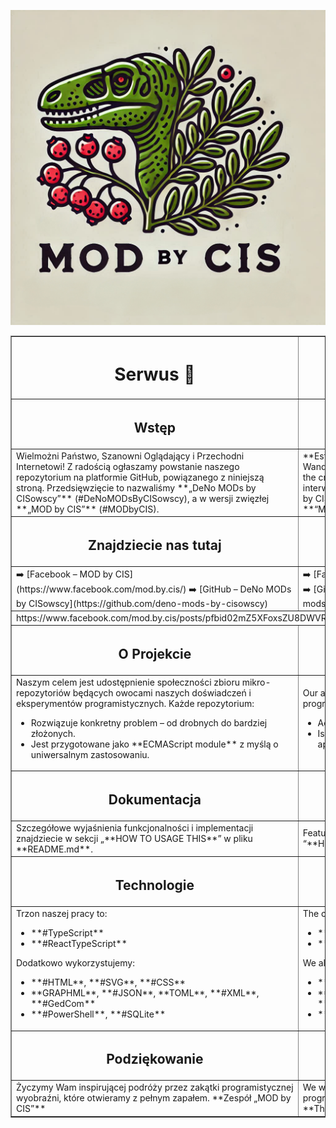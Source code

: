 ![LOGO](./logo/LOGO_B.JPG)

<table border="1">
  <tr>
    <th><h1>Serwus 👋</h1></th>
    <th><h1>Hi there 👋</h1></th>
  </tr>

  <tr>
    <th><h2>Wstęp</h2></th>
    <th><h2>Introduction</h2></th>
  </tr>
  
  <tr>
    <td>
      Wielmożni Państwo, Szanowni Oglądający i Przechodni Internetowi!  
      Z radością ogłaszamy powstanie naszego repozytorium na platformie GitHub, powiązanego z niniejszą stroną. Przedsięwzięcie to nazwaliśmy **„DeNo MODs by CISowscy”** (#DeNoMODsByCISowscy), a w wersji zwięzłej **„MOD by CIS”** (#MODbyCIS).  
    </td>
    <td>
      **Esteemed Ladies and Gentlemen, Honoured Viewers, and Wandering Denizens of the Internet!**  
      We are delighted to announce the creation of our humble yet ambitious repository on GitHub, interwoven with this very page. This initiative is titled **“DeNo MODs by CISowscy”** (#DeNoMODsByCISowscy), or more succinctly, **“MOD by CIS”** (#MODbyCIS).  
    </td>
  </tr>

  <tr>
    <th><h2>Znajdziecie nas tutaj</h2></th>
    <th><h2>Find us here</h2></th>
  </tr>

  <tr>
    <td>
      ➡️ [Facebook – MOD by CIS](https://www.facebook.com/mod.by.cis/)  
      ➡️ [GitHub – DeNo MODs by CISowscy](https://github.com/deno-mods-by-cisowscy)  
    </td>
    <td>
      ➡️ [Facebook – MOD by CIS](https://www.facebook.com/mod.by.cis/)  
      ➡️ [GitHub – DeNo MODs by CISowscy](https://github.com/deno-mods-by-cisowscy)  
    </td>
  </tr>

  <tr>
    <td colspan="2>
      <a href="https://www.facebook.com/mod.by.cis/posts/pfbid02mZ5XFoxsZU8DWVRrt7VrSCTDEtVWTDon8gsjwwomgARdQkDLtK1UCnTJZQAe2hYgl">https://www.facebook.com/mod.by.cis/posts/pfbid02mZ5XFoxsZU8DWVRrt7VrSCTDEtVWTDon8gsjwwomgARdQkDLtK1UCnTJZQAe2hYgl</a>
      </td>
  </tr>
  <tr>
    <th><h2>O Projekcie</h2></th>
    <th><h2>About the Project</h2></th>
  </tr>

  <tr>
    <td>
      Naszym celem jest udostępnienie społeczności zbioru mikro-repozytoriów będących owocami naszych doświadczeń i eksperymentów programistycznych.  
      Każde repozytorium:
      <ul>
        <li>Rozwiązuje konkretny problem – od drobnych do bardziej złożonych.</li>
        <li>Jest przygotowane jako **ECMAScript module** z myślą o uniwersalnym zastosowaniu.</li>
      </ul>
    </td>
    <td>
      Our aim is to share a collection of micro-repositories—fruits of our programming endeavours and experiments.  
      Each repository:
      <ul>
        <li>Addresses a specific problem, from minor to more intricate.</li>
        <li>Is crafted as an **ECMAScript module** with universal applicability.</li>
      </ul>
    </td>
  </tr>

  <tr>
    <th><h2>Dokumentacja</h2></th>
    <th><h2>Documentation</h2></th>
  </tr>

  <tr>
    <td>
      Szczegółowe wyjaśnienia funkcjonalności i implementacji znajdziecie w sekcji „**HOW TO USAGE THIS**” w pliku **README.md**.
    </td>
    <td>
      Features and implementation details are thoroughly explained in the “**HOW TO USAGE THIS**” section of the **README.md** file.
    </td>
  </tr>

  <tr>
    <th><h2>Technologie</h2></th>
    <th><h2>Technologies</h2></th>
  </tr>

  <tr>
    <td>
      Trzon naszej pracy to:
      <ul>
        <li>**#TypeScript**</li>
        <li>**#ReactTypeScript**</li>
      </ul>
      Dodatkowo wykorzystujemy:
      <ul>
        <li>**#HTML**, **#SVG**, **#CSS**</li>
        <li>**GRAPHML**, **#JSON**, **TOML**, **#XML**, **#GedCom**</li>
        <li>**#PowerShell**, **#SQLite**</li>
      </ul>
    </td>
    <td>
      The core of our work includes:
      <ul>
        <li>**#TypeScript**</li>
        <li>**#ReactTypeScript**</li>
      </ul>
      We also utilise:
      <ul>
        <li>**#HTML**, **#SVG**, **#CSS**</li>
        <li>**GRAPHML**, **#JSON**, **TOML**, **#XML**, **#GedCom**</li>
        <li>**#PowerShell**, **#SQLite**</li>
      </ul>
    </td>
  </tr>

  <tr>
    <th><h2>Podziękowanie</h2></th>
    <th><h2>Closing Note</h2></th>
  </tr>

  <tr>
    <td>
      Życzymy Wam inspirującej podróży przez zakątki programistycznej wyobraźni, które otwieramy z pełnym zapałem.  
      **Zespół „MOD by CIS”**
    </td>
    <td>
      We wish all visitors an inspiring journey through the realms of programming imagination, unveiled with passion and enthusiasm.  
      **The Team of “MOD by CIS”**
    </td>
  </tr>
</table>




<!--

**Here are some ideas to get you started:**

🙋‍♀️ A short introduction - what is your organization all about?
🌈 Contribution guidelines - how can the community get involved?
👩‍💻 Useful resources - where can the community find your docs? Is there anything else the community should know?
🍿 Fun facts - what does your team eat for breakfast?
🧙 Remember, you can do mighty things with the power of [Markdown](https://docs.github.com/github/writing-on-github/getting-started-with-writing-and-formatting-on-github/basic-writing-and-formatting-syntax)
-->
